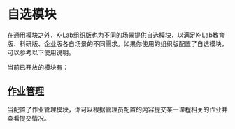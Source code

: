 # 自选模块
在通用模块之外，K-Lab组织版也为不同的场景提供自选模块，以满足K-Lab教育版、科研版、企业版各自场景的不同需求。如果你使用的组织版配置了自选模块，可以参考以下使用说明。

当前已开放的模块有：

## [作业管理]()
当配置了作业管理模块，你可以根据管理员配置的内容提交某一课程相关的作业并查看提交情况。

